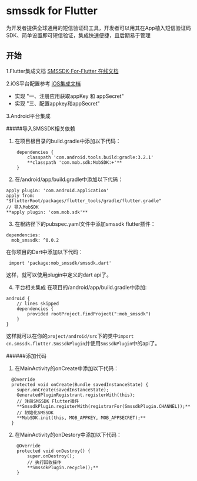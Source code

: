 # smssdk for Flutter

为开发者提供全球通用的短信验证码工具，开发者可以用其在App植入短信验证码SDK、简单设置即可短信验证，集成快速便捷，且后期易于管理

## 开始

1.Flutter集成文档 [SMSSDK-For-Flutter 在线文档](https://pub.dartlang.org/packages/mob_smssdk#-installing-tab-)

2.iOS平台配置参考 [iOS集成文档](http://wiki.mob.com/快速集成-11/)

- 实现 "一、注册应用获取appKey 和 appSecret"
- 实现 "三、配置appkey和appSecret"

3.Android平台集成

#####导入SMSSDK相关依赖
1. 在项目根目录的build.gradle中添加以下代码：

```
    dependencies {
        classpath 'com.android.tools.build:gradle:3.2.1'
        **classpath 'com.mob.sdk:MobSDK:+'**
    }
```

2. 在/android/app/build.gradle中添加以下代码：

```
apply plugin: 'com.android.application'
apply from: "$flutterRoot/packages/flutter_tools/gradle/flutter.gradle"
// 导入MobSDK
**apply plugin: 'com.mob.sdk'**
```

3. 在根路径下的pubspec.yaml文件中添加smssdk flutter插件：

```
dependencies:
  mob_smssdk: ^0.0.2
```

在你项目的Dart中添加以下代码：

```
 import 'package:mob_smssdk/smssdk.dart'
```

这样，就可以使用plugin中定义的dart api了。

4. 平台相关集成
在项目的/android/app/build.gradle中添加:

```
android {
    // lines skipped
    dependencies {
        provided rootProject.findProject(":mob_smssdk")
    }
}
```

这样就可以在你的`project/android/src`下的类中`import cn.smssdk.flutter.SmssdkPlugin`并使用`SmssdkPlugin`中的api了。


######添加代码
1. 在MainActivity的onCreate中添加以下代码：

```
  @Override
  protected void onCreate(Bundle savedInstanceState) {
    super.onCreate(savedInstanceState);
    GeneratedPluginRegistrant.registerWith(this);
    // 注册SMSSDK Flutter插件
    **SmssdkPlugin.registerWith(registrarFor(SmssdkPlugin.CHANNEL));**
    // 初始化SMSSDK
    **MobSDK.init(this, MOB_APPKEY, MOB_APPSECRET);**
  }
```

2. 在MainActivity的onDestory中添加以下代码：

```
	@Override
	protected void onDestroy() {
		super.onDestroy();
		// 执行回收操作
		**SmssdkPlugin.recycle();**
	}
```



